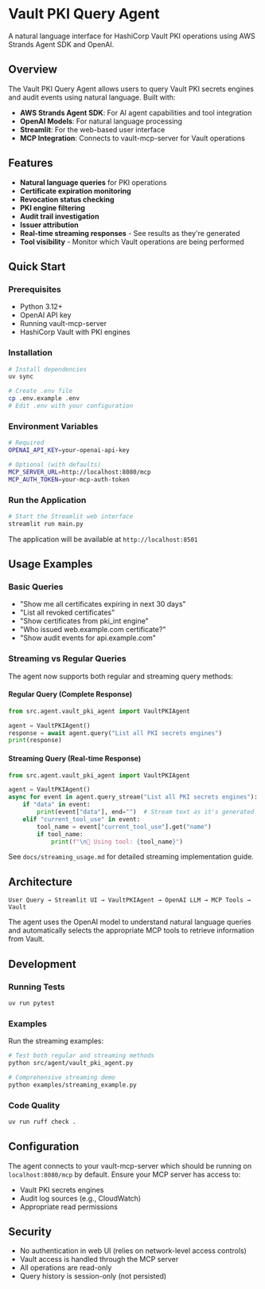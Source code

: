 # Vault PKI Query Agent

A natural language interface for HashiCorp Vault PKI operations using AWS Strands Agent SDK and OpenAI.

## Overview

The Vault PKI Query Agent allows users to query Vault PKI secrets engines and audit events using natural language. Built with:

- **AWS Strands Agent SDK**: For AI agent capabilities and tool integration
- **OpenAI Models**: For natural language processing
- **Streamlit**: For the web-based user interface
- **MCP Integration**: Connects to vault-mcp-server for Vault operations

## Features

- **Natural language queries** for PKI operations
- **Certificate expiration monitoring**
- **Revocation status checking**
- **PKI engine filtering**
- **Audit trail investigation**
- **Issuer attribution**
- **Real-time streaming responses** - See results as they're generated
- **Tool visibility** - Monitor which Vault operations are being performed

## Quick Start

### Prerequisites

- Python 3.12+
- OpenAI API key
- Running vault-mcp-server
- HashiCorp Vault with PKI engines

### Installation

```bash
# Install dependencies
uv sync

# Create .env file
cp .env.example .env
# Edit .env with your configuration
```

### Environment Variables

```bash
# Required
OPENAI_API_KEY=your-openai-api-key

# Optional (with defaults)
MCP_SERVER_URL=http://localhost:8080/mcp
MCP_AUTH_TOKEN=your-mcp-auth-token
```

### Run the Application

```bash
# Start the Streamlit web interface
streamlit run main.py
```

The application will be available at `http://localhost:8501`

## Usage Examples

### Basic Queries
- "Show me all certificates expiring in next 30 days"
- "List all revoked certificates"
- "Show certificates from pki_int engine"
- "Who issued web.example.com certificate?"
- "Show audit events for api.example.com"

### Streaming vs Regular Queries

The agent now supports both regular and streaming query methods:

#### Regular Query (Complete Response)
```python
from src.agent.vault_pki_agent import VaultPKIAgent

agent = VaultPKIAgent()
response = await agent.query("List all PKI secrets engines")
print(response)
```

#### Streaming Query (Real-time Response)
```python
from src.agent.vault_pki_agent import VaultPKIAgent

agent = VaultPKIAgent()
async for event in agent.query_stream("List all PKI secrets engines"):
    if "data" in event:
        print(event["data"], end="")  # Stream text as it's generated
    elif "current_tool_use" in event:
        tool_name = event["current_tool_use"].get("name")
        if tool_name:
            print(f"\n🔧 Using tool: {tool_name}")
```

See `docs/streaming_usage.md` for detailed streaming implementation guide.

## Architecture

```
User Query → Streamlit UI → VaultPKIAgent → OpenAI LLM → MCP Tools → Vault
```

The agent uses the OpenAI model to understand natural language queries and automatically selects the appropriate MCP tools to retrieve information from Vault.

## Development

### Running Tests

```bash
uv run pytest
```

### Examples

Run the streaming examples:

```bash
# Test both regular and streaming methods
python src/agent/vault_pki_agent.py

# Comprehensive streaming demo
python examples/streaming_example.py
```

### Code Quality

```bash
uv run ruff check .
```

## Configuration

The agent connects to your vault-mcp-server which should be running on `localhost:8080/mcp` by default. Ensure your MCP server has access to:

- Vault PKI secrets engines
- Audit log sources (e.g., CloudWatch)
- Appropriate read permissions

## Security

- No authentication in web UI (relies on network-level access controls)
- Vault access is handled through the MCP server
- All operations are read-only
- Query history is session-only (not persisted)
